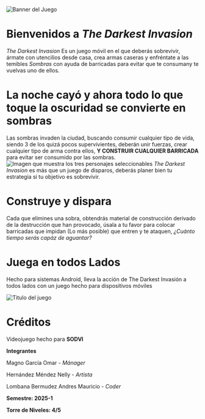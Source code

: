 ![Banner del Juego](Documentación/Imagenes/Banner.jpg)

# Bienvenidos a *The Darkest Invasion*
*The Darkest Invasion* Es un juego móvil en el que deberás sobrevivir, ármate con utencilios desde casa,
crea armas caseras y enfréntate a las temibles *Sombras* con ayuda de barricadas para evitar que te
consumany te vuelvas uno de ellos.

# La noche cayó y ahora todo lo que toque la oscuridad se convierte en sombras
Las sombras invaden la ciudad, buscando consumir cualquier tipo de vida, siendo 3 de los quizá pocos supervivientes,
deberán unir fuerzas, crear cualquier tipo de arma contra ellos, **Y CONSTRUIR CUALQUIER BARRICADA** para evitar ser 
consumido por las sombras.
![Imagen que muestra los tres personajes seleccionables](Documentación/Imagenes/3D_MODEL.jpg)
*The Darkest Invasion* es más que un juego de disparos, deberás planer bien tu estrategia si tu objetivo es sobrevivir.

# Construye y dispara
Cada que elimines una sobra, obtendrás material de construcción derivado de la destrucción que han provocado, úsala a tu favor para colocar
barricadas que impidan (Lo más posible) que entren y te ataquen, *¿Cuánto tiempo serás capáz de aguantar?*

# Juega en todos Lados
Hecho para sistemas Android, lleva la acción de The Darkest Invasión a todos lados con un juego hecho para dispositivos móviles

![Titulo del juego](Documentación/Imagenes/Final_Title.png)
# Créditos

Videojuego hecho para **SODVI**

**Integrantes**

Magno García Omar - *Mánager*

Hernández Méndez Nelly - *Artista*

Lombana Bermudez Andres Mauricio - *Coder*

**Semestre: 2025-1**

**Torre de Niveles: 4/5**

